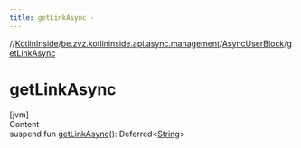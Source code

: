 ```yaml
---
title: getLinkAsync -
---
```

//[KotlinInside](../../index.md)/[be.zvz.kotlininside.api.async.management](../index.md)/[AsyncUserBlock](index.md)/[getLinkAsync](get-link-async.md)



# getLinkAsync  
[jvm]  
Content  
suspend fun [getLinkAsync](get-link-async.md)(): Deferred<[String](https://kotlinlang.org/api/latest/jvm/stdlib/kotlin/-string/index.html)>  



